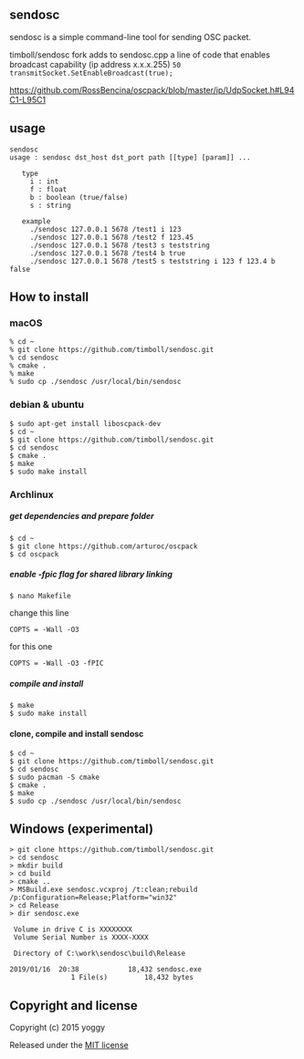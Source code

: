 ## sendosc
sendosc is a simple command-line tool for sending OSC packet.

timboll/sendosc fork adds to sendosc.cpp a line of code that enables broadcast capability (ip address x.x.x.255)
``` 50    transmitSocket.SetEnableBroadcast(true); ```

https://github.com/RossBencina/oscpack/blob/master/ip/UdpSocket.h#L94C1-L95C1

## usage
```
sendosc
usage : sendosc dst_host dst_port path [[type] [param]] ...
 
   type
     i : int
     f : float
     b : boolean (true/false)
     s : string
 
   example
     ./sendosc 127.0.0.1 5678 /test1 i 123
     ./sendosc 127.0.0.1 5678 /test2 f 123.45
     ./sendosc 127.0.0.1 5678 /test3 s teststring
     ./sendosc 127.0.0.1 5678 /test4 b true
     ./sendosc 127.0.0.1 5678 /test5 s teststring i 123 f 123.4 b false
```

## How to install
### macOS
```
% cd ~
% git clone https://github.com/timboll/sendosc.git
% cd sendosc
% cmake .
% make
% sudo cp ./sendosc /usr/local/bin/sendosc
```

### debian & ubuntu
```
$ sudo apt-get install liboscpack-dev
$ cd ~
$ git clone https://github.com/timboll/sendosc.git
$ cd sendosc
$ cmake .
$ make
$ sudo make install  
```

### Archlinux
##### get dependencies and prepare folder
````
$ cd ~
$ git clone https://github.com/arturoc/oscpack
$ cd oscpack 
````

##### enable -fpic flag for shared library linking
```
$ nano Makefile 
```
change this line
```
COPTS = -Wall -O3
```
for this one
```
COPTS = -Wall -O3 -fPIC
```
##### compile and install 
```
$ make
$ sudo make install
```

#### clone, compile and install sendosc 
```
$ cd ~
$ git clone https://github.com/timboll/sendosc.git
$ cd sendosc
$ sudo pacman -S cmake
$ cmake .
$ make
$ sudo cp ./sendosc /usr/local/bin/sendosc
```
## Windows (experimental)

```
> git clone https://github.com/timboll/sendosc.git
> cd sendosc
> mkdir build
> cd build
> cmake ..
> MSBuild.exe sendosc.vcxproj /t:clean;rebuild /p:Configuration=Release;Platform="win32"
> cd Release
> dir sendosc.exe

 Volume in drive C is XXXXXXXX
 Volume Serial Number is XXXX-XXXX

 Directory of C:\work\sendosc\build\Release

2019/01/16  20:38            18,432 sendosc.exe
               1 File(s)         18,432 bytes
```

## Copyright and license
Copyright (c) 2015 yoggy

Released under the [MIT license](LICENSE.txt)
